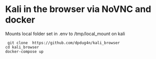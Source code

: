 # Kali in the browser via NoVNC and docker
Mounts local folder set in .env to /tmp/local_mount on kali  

``` git clone  https://github.com/dpdug4n/kali_browser```  
```cd kali_browser```  
```docker-compose up```  
